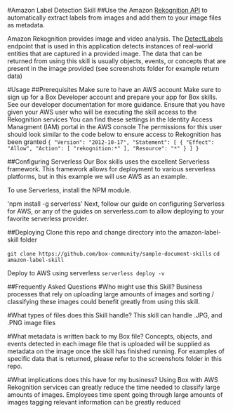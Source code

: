 #Amazon Label Detection Skill
##Use the Amazon [Rekognition API](https://aws.amazon.com/rekognition/) to automatically extract labels from images and add them to your image files as metadata.

Amazon Rekognition provides image and video analysis. The [DetectLabels](https://docs.aws.amazon.com/rekognition/latest/dg/API_DetectLabels.html) endpoint that is used in this application detects instances of real-world entities that are captured in a provided image. The data that can be returned from using this skill is usually objects, events, or concepts that are present in the image provided (see screenshots folder for example return data)

#Usage
##Prerequisites
Make sure to have an AWS account
Make sure to sign up for a Box Developer account and prepare your app for Box skills. See our developer documentation for more guidance.
Ensure that you have given your AWS user who will be executing the skill access to the Rekognition services
    You can find these settings in the Identity Access Managment (IAM) portal in the AWS console
    The permissions for this user should look similar to the code below to ensure access to Rekognition has been granted
    ```{
    "Version": "2012-10-17",
    "Statement": [
        {
            "Effect": "Allow",
            "Action": [
                "rekognition:*"
            ],
            "Resource": "*"
        }
    ]
}```

##Configuring Serverless
Our Box skills uses the excellent Serverless framework. This framework allows for deployment to various serverless platforms, but in this example we will use AWS as an example.

To use Serverless, install the NPM module.

'npm install -g serverless'
Next, follow our guide on configuring Serverless for AWS, or any of the guides on serverless.com to allow deploying to your favorite serverless provider.

##Deploying
Clone this repo and change directory into the amazon-label-skill folder

`git clone https://github.com/box-community/sample-document-skills`
`cd amazon-label-skill`

Deploy to AWS using serverless
`serverless deploy -v`

##Frequently Asked Questions
#Who might use this Skill?
Business processes that rely on uploading large amounts of images and sorting / classifying these images could benefit greatly from using this skill.

#What types of files does this Skill handle?
This skill can handle .JPG, and .PNG image files 

#What metadata is written back to my Box file?
Concepts, objects, and events detected in each image file that is uploaded will be supplied as metadata on the image once the skill has finished running. For examples of specific data that is returned, please refer to the screenshots folder in this repo.

#What implications does this have for my business?
Using Box with AWS Rekognition services can greatly reduce the time needed to classify large amounts of images. Employees time spent going through large amounts of images tagging relevant information can be greatly reduced
